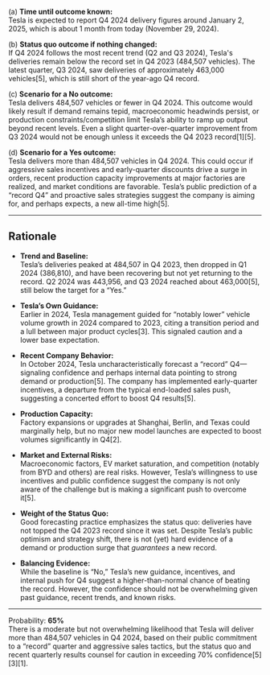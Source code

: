 (a) **Time until outcome known:**  
Tesla is expected to report Q4 2024 delivery figures around January 2, 2025, which is about 1 month from today (November 29, 2024).

(b) **Status quo outcome if nothing changed:**  
If Q4 2024 follows the most recent trend (Q2 and Q3 2024), Tesla's deliveries remain below the record set in Q4 2023 (484,507 vehicles). The latest quarter, Q3 2024, saw deliveries of approximately 463,000 vehicles[5], which is still short of the year-ago Q4 record.

(c) **Scenario for a No outcome:**  
Tesla delivers 484,507 vehicles or fewer in Q4 2024. This outcome would likely result if demand remains tepid, macroeconomic headwinds persist, or production constraints/competition limit Tesla’s ability to ramp up output beyond recent levels. Even a slight quarter-over-quarter improvement from Q3 2024 would not be enough unless it exceeds the Q4 2023 record[1][5].

(d) **Scenario for a Yes outcome:**  
Tesla delivers more than 484,507 vehicles in Q4 2024. This could occur if aggressive sales incentives and early-quarter discounts drive a surge in orders, recent production capacity improvements at major factories are realized, and market conditions are favorable. Tesla’s public prediction of a “record Q4” and proactive sales strategies suggest the company is aiming for, and perhaps expects, a new all-time high[5].

---

## Rationale

- **Trend and Baseline:**  
Tesla’s deliveries peaked at 484,507 in Q4 2023, then dropped in Q1 2024 (386,810), and have been recovering but not yet returning to the record. Q2 2024 was 443,956, and Q3 2024 reached about 463,000[5], still below the target for a “Yes.”

- **Tesla’s Own Guidance:**  
Earlier in 2024, Tesla management guided for “notably lower” vehicle volume growth in 2024 compared to 2023, citing a transition period and a lull between major product cycles[3]. This signaled caution and a lower base expectation.

- **Recent Company Behavior:**  
In October 2024, Tesla uncharacteristically forecast a “record” Q4—signaling confidence and perhaps internal data pointing to strong demand or production[5]. The company has implemented early-quarter incentives, a departure from the typical end-loaded sales push, suggesting a concerted effort to boost Q4 results[5].

- **Production Capacity:**  
Factory expansions or upgrades at Shanghai, Berlin, and Texas could marginally help, but no major new model launches are expected to boost volumes significantly in Q4[2].

- **Market and External Risks:**  
Macroeconomic factors, EV market saturation, and competition (notably from BYD and others) are real risks. However, Tesla’s willingness to use incentives and public confidence suggest the company is not only aware of the challenge but is making a significant push to overcome it[5].

- **Weight of the Status Quo:**  
Good forecasting practice emphasizes the status quo: deliveries have not topped the Q4 2023 record since it was set. Despite Tesla’s public optimism and strategy shift, there is not (yet) hard evidence of a demand or production surge that *guarantees* a new record.

- **Balancing Evidence:**  
While the baseline is “No,” Tesla’s new guidance, incentives, and internal push for Q4 suggest a higher-than-normal chance of beating the record. However, the confidence should not be overwhelming given past guidance, recent trends, and known risks.

---

Probability: **65%**  
There is a moderate but not overwhelming likelihood that Tesla will deliver more than 484,507 vehicles in Q4 2024, based on their public commitment to a “record” quarter and aggressive sales tactics, but the status quo and recent quarterly results counsel for caution in exceeding 70% confidence[5][3][1].